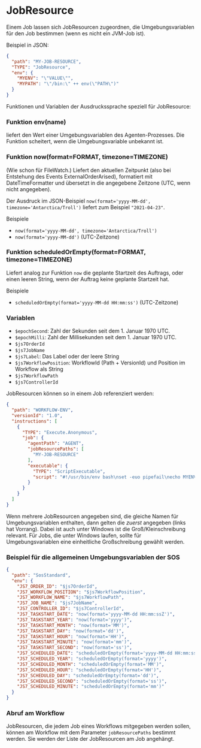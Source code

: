 # JobResource

Einem Job lassen sich JobResourcen zugeordnen, die Umgebungsvariablen für den Job bestimmen (wenn es nicht ein JVM-Job ist).

Beispiel in JSON:

````json
{
  "path": "MY-JOB-RESOURCE",
  "TYPE": "JobResource",
  "env": {
    "MYENV": "\"VALUE\"",
    "MYPATH": "\"/bin:\" ++ env(\"PATH\")"
  }
}
````

Funktionen und Variablen der Ausdruckssprache speziell für JobResource:

### Funktion env(name)
liefert den Wert einer Umgebungsvariablen des Agenten-Prozesses.
Die Funktion scheitert, wenn die Umgebungsvariable unbekannt ist.

### Funktion now(format=FORMAT, timezone=TIMEZONE)
(Wie schon für FileWatch.)
Liefert den aktuellen Zeitpunkt (also bei Entstehung des Events ExternalOrderArised),
formatiert mit DateTimeFormatter und übersetzt in die angegebene Zeitzone (UTC, wenn nicht angegeben).

Der Ausdruck im JSON-Beispiel
`now(format='yyyy-MM-dd', timezone='Antarctica/Troll')`
liefert zum Beispiel `"2021-04-23"`.

Beispiele
- `now(format='yyyy-MM-dd', timezone='Antarctica/Troll')`
- `now(format='yyyy-MM-dd')`  (UTC-Zeitzone)

### Funktion scheduledOrEmpty(format=FORMAT, timezone=TIMEZONE)
Liefert analog zur Funktion `now` die geplante Startzeit des Auftrags,
oder einen leeren String, wenn der Auftrag keine geplante Startzeit hat.

Beispiele
- `scheduledOrEmpty(format='yyyy-MM-dd HH:mm:ss')`  (UTC-Zeitzone)

### Variablen
- `$epochSecond`: Zahl der Sekunden seit dem 1. Januar 1970 UTC.
- `$epochMilli`: Zahl der Millisekunden seit dem 1. Januar 1970 UTC.
- `$js7OrderId`
- `$js7JobName`
- `$js7Label`: Das Label oder der leere String
- `$js7WorkflowPosition`: WorkflowId (Path + VersionId) und Position im Workflow als String
- `$js7WorkflowPath`
- `$js7ControllerId`

JobResourcen können so in einem Job referenziert werden:
```json
{
  "path": "WORKFLOW-ENV",
  "versionId": "1.0",
  "instructions": [
    {
      "TYPE": "Execute.Anonymous",
      "job": {
        "agentPath": "AGENT",
        "jobResourcePaths": [
          "MY-JOB-RESOURCE"
        ],
        "executable": {
          "TYPE": "ScriptExecutable",
          "script": "#!/usr/bin/env bash\nset -euo pipefail\necho MYENV=/$MYENV/\n"
        }
      }
    }
  ]
}
```
Wenn mehrere JobResourcen angegeben sind, die gleiche Namen für Umgebungsvariablen enthalten,
dann gelten die _zuerst_ angegeben (links hat Vorrang).
Dabei ist auch unter Windows ist die Groß/Kleinschreibung relevant.
Für Jobs, die unter Windows laufen,
sollte für Umgebungsvariablen eine einheitliche Großschreibung gewählt werden.

### Beispiel für die allgemeinen Umgebungsvariablen der SOS
````json
{
  "path": "SosStandard",
  "env": {
    "JS7_ORDER_ID": "$js7OrderId",
    "JS7_WORKFLOW_POSITION": "$js7WorkflowPosition",
    "JS7_WORKFLOW_NAME": "$js7WorkflowPath",
    "JS7_JOB_NAME": "$js7JobName",
    "JS7_CONTROLLER_ID": "$js7ControllerId",
    "JS7_TASKSTART_DATE": "now(format='yyyy-MM-dd HH:mm:ssZ')",
    "JS7_TASKSTART_YEAR": "now(format='yyyy')",
    "JS7_TASKSTART_MONTH": "now(format='MM')",
    "JS7_TASKSTART_DAY": "now(format='dd')",
    "JS7_TASKSTART_HOUR": "now(format='HH')",
    "JS7_TASKSTART_MINUTE": "now(format='mm')",
    "JS7_TASKSTART_SECOND": "now(format='ss')",
    "JS7_SCHEDULED_DATE": "scheduledOrEmpty(format='yyyy-MM-dd HH:mm:ssZ')",
    "JS7_SCHEDULED_YEAR": "scheduledOrEmpty(format='yyyy')",
    "JS7_SCHEDULED_MONTH": "scheduledOrEmpty(format='MM')",
    "JS7_SCHEDULED_HOUR": "scheduledOrEmpty(format='HH')",
    "JS7_SCHEDULED_DAY": "scheduledOrEmpty(format='dd')",
    "JS7_SCHEDULED_SECOND": "scheduledOrEmpty(format='ss')",
    "JS7_SCHEDULED_MINUTE": "scheduledOrEmpty(format='mm')"
  }
}
````


### Abruf am Workflow

JobResourcen, die jedem Job eines Workflows mitgegeben werden sollen,
können am Workflow mit dem Parameter `jobResourcePaths` bestimmt werden.
Sie werden der Liste der JobResourcen am Job angehängt.
